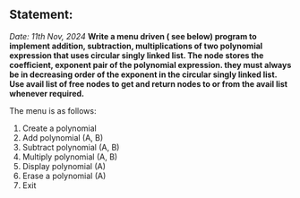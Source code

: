 ## Statement:

_Date: 11th Nov, 2024_
**Write a menu driven ( see below) program to implement addition, subtraction, multiplications of two polynomial expression that uses circular singly linked list. The node stores the coefficient, exponent pair of the polynomial expression. they must always be in decreasing order of the exponent in the circular singly linked list. Use avail list of free nodes to get and return nodes to or from the avail list whenever required.**

The menu is as follows:

1. Create a polynomial
2. Add polynomial (A, B)
3. Subtract polynomial (A, B)
4. Multiply polynomial (A, B)
5. Display polynomial (A)
6. Erase a polynomial (A)
7. Exit
